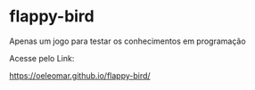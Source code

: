 # flappy-bird
Apenas um jogo para testar os conhecimentos em programação


Acesse pelo Link: 

https://oeleomar.github.io/flappy-bird/
